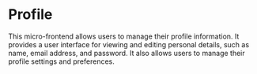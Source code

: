 # Profile

This micro-frontend allows users to manage their profile information. It provides a user interface for viewing and editing personal details, such as name, email address, and password. It also allows users to manage their profile settings and preferences.